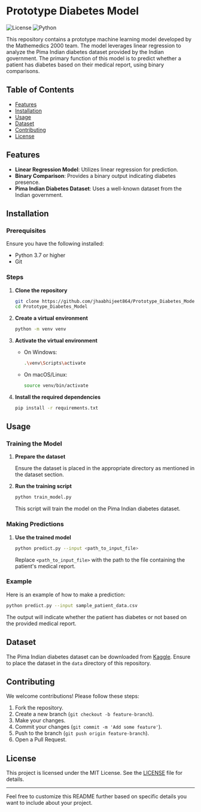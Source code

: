 
# Prototype Diabetes Model

![License](https://img.shields.io/badge/license-MIT-brightgreen)
![Python](https://img.shields.io/badge/python-100%25-blue)

This repository contains a prototype machine learning model developed by the Mathemedics 2000 team. The model leverages linear regression to analyze the Pima Indian diabetes dataset provided by the Indian government. The primary function of this model is to predict whether a patient has diabetes based on their medical report, using binary comparisons.

## Table of Contents

- [Features](#features)
- [Installation](#installation)
- [Usage](#usage)
- [Dataset](#dataset)
- [Contributing](#contributing)
- [License](#license)

## Features

- **Linear Regression Model**: Utilizes linear regression for prediction.
- **Binary Comparison**: Provides a binary output indicating diabetes presence.
- **Pima Indian Diabetes Dataset**: Uses a well-known dataset from the Indian government.

## Installation

### Prerequisites

Ensure you have the following installed:

- Python 3.7 or higher
- Git

### Steps

1. **Clone the repository**

   ```bash
   git clone https://github.com/jhaabhijeet864/Prototype_Diabetes_Model.git
   cd Prototype_Diabetes_Model
   ```

2. **Create a virtual environment**

   ```bash
   python -m venv venv
   ```

3. **Activate the virtual environment**

   - On Windows:

     ```bash
     .\venv\Scripts\activate
     ```

   - On macOS/Linux:

     ```bash
     source venv/bin/activate
     ```

4. **Install the required dependencies**

   ```bash
   pip install -r requirements.txt
   ```

## Usage

### Training the Model

1. **Prepare the dataset**

   Ensure the dataset is placed in the appropriate directory as mentioned in the dataset section.

2. **Run the training script**

   ```bash
   python train_model.py
   ```

   This script will train the model on the Pima Indian diabetes dataset.

### Making Predictions

1. **Use the trained model**

   ```bash
   python predict.py --input <path_to_input_file>
   ```

   Replace `<path_to_input_file>` with the path to the file containing the patient's medical report.

### Example

Here is an example of how to make a prediction:

```bash
python predict.py --input sample_patient_data.csv
```

The output will indicate whether the patient has diabetes or not based on the provided medical report.

## Dataset

The Pima Indian diabetes dataset can be downloaded from [Kaggle](https://www.kaggle.com/uciml/pima-indians-diabetes-database). Ensure to place the dataset in the `data` directory of this repository.

## Contributing

We welcome contributions! Please follow these steps:

1. Fork the repository.
2. Create a new branch (`git checkout -b feature-branch`).
3. Make your changes.
4. Commit your changes (`git commit -m 'Add some feature'`).
5. Push to the branch (`git push origin feature-branch`).
6. Open a Pull Request.

## License

This project is licensed under the MIT License. See the [LICENSE](LICENSE) file for details.

---

Feel free to customize this README further based on specific details you want to include about your project.

